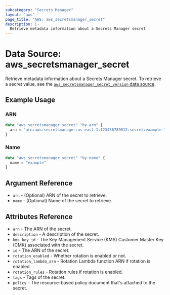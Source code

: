 ```yaml
---
subcategory: "Secrets Manager"
layout: "aws"
page_title: "AWS: aws_secretsmanager_secret"
description: |-
  Retrieve metadata information about a Secrets Manager secret
---
```


# Data Source: aws_secretsmanager_secret

Retrieve metadata information about a Secrets Manager secret. To retrieve a secret value, see the [`aws_secretsmanager_secret_version` data source](/docs/providers/aws/d/secretsmanager_secret_version.html).

## Example Usage

### ARN

```terraform
data "aws_secretsmanager_secret" "by-arn" {
  arn = "arn:aws:secretsmanager:us-east-1:123456789012:secret:example-123456"
}
```

### Name

```terraform
data "aws_secretsmanager_secret" "by-name" {
  name = "example"
}
```

## Argument Reference

* `arn` - (Optional) ARN of the secret to retrieve.
* `name` - (Optional) Name of the secret to retrieve.

## Attributes Reference

* `arn` - The ARN of the secret.
* `description` - A description of the secret.
* `kms_key_id` - The Key Management Service (KMS) Customer Master Key (CMK) associated with the secret.
* `id` - The ARN of the secret.
* `rotation_enabled` - Whether rotation is enabled or not.
* `rotation_lambda_arn` - Rotation Lambda function ARN if rotation is enabled.
* `rotation_rules` - Rotation rules if rotation is enabled.
* `tags` - Tags of the secret.
* `policy` - The resource-based policy document that's attached to the secret.
